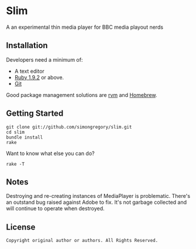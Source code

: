 # Slim

A an experimental thin media player for BBC media playout nerds

## Installation

Developers need a minimum of:

 - A text editor
 - [Ruby 1.9.2][ruby] or above.
 - [Git][git]

Good package management solutions are [rvm][rvm] and [Homebrew][brew].

## Getting Started

    git clone git://github.com/simongregory/slim.git
    cd slim
    bundle install
    rake

Want to know what else you can do?

    rake -T

## Notes

Destroying and re-creating instances of MediaPlayer is problematic. There's an outstand bug raised against Adobe to fix. It's not garbage collected and will continue to operate when destroyed.

## License

    Copyright original author or authors. All Rights Reserved.

[brew]: http://mxcl.github.com/homebrew/ "Homebrew package manager"
[git]: http://git-scm.org/
[ruby]: http://ruby-lang.org/
[rvm]: https://rvm.beginrescueend.com/ "Ruby Version Manager"
